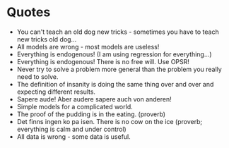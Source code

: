 # Quotes

- You can't teach an old dog new tricks - sometimes you have to teach new tricks old dog...
- All models are wrong - most models are useless!
- Everything is endogenous! (I am using regression for everything...)
- Everything is endogenous! There is no free will. Use OPSR!
- Never try to solve a problem more general than the problem you really need to solve.
- The definition of insanity is doing the same thing over and over and expecting different results.
- Sapere aude! Aber audere sapere auch von anderen!
- Simple models for a complicated world.
- The proof of the pudding is in the eating. (proverb)
- Det finns ingen ko pa isen. There is no cow on the ice (proverb; everything is calm and under control)
- All data is wrong - some data is useful.
